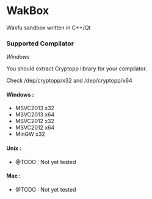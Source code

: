 WakBox
======

Wakfu sandbox written in C++/Qt


### Supported Compilator

*Windows*

You should extract Cryptopp library for your compilator.

Check /dep/cryptopp/x32 and /dep/cryptopp/x64

#### Windows :
* MSVC2013 x32
* MSVC2013 x64
* MSVC2012 x32
* MSVC2012 x64
* MinGW x32

#### Unix :

* @TODO : Not yet tested

#### Mac :

* @TODO : Not yet tested